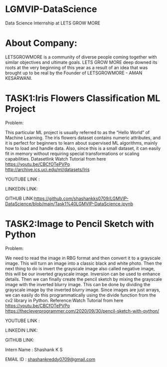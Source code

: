 # LGMVIP-DataScience
Data Science Internship at LETS GROW MORE

# About Company:

LETSGROWMORE is a community of diverse people coming together 
with similar objectives and ultimate goals. LETS GROW MORE deep downed its 
roots at the very beginning of this year as a result of an idea that was brought up 
to be real by the Founder of LETSGROWMORE - AMAN KESARWANI.

# TASK1:Iris Flowers Classification ML Project 

Problem:

This particular ML project is usually referred 
to as the “Hello World” of Machine Learning. The iris flowers 
dataset contains numeric attributes, and it is perfect for beginners to 
learn about supervised ML algorithms, mainly how to load and handle data. Also,
since this is a small dataset, it can easily fit in memory without requiring special transformations or scaling capabilities.
Datasetlink Watch Tutorial from here
https://youtu.be/CBCfOTePVPo  
http://archive.ics.uci.edu/ml/datasets/Iris

YOUTUBE LINK :

LINKEDIN LINK:

GITHUB LINK:https://github.com/shashankks0709/LGMVIP-DataScience/blob/main/Task1%40LGMVIP-DataScience.ipynb

# TASK2:Image to Pencil Sketch with Python

Problem:

We need to read the image in RBG format and then convert it to a grayscale image.
This will turn an image into a classic black and white photo. 
Then the next thing to do is invert the grayscale image also called negative image,
this will be our inverted grayscale image. Inversion can be used to enhance details.
Then we can finally create the pencil sketch by mixing the grayscale image with the inverted blurry image. 
This can be done by dividing the grayscale image by the inverted blurry image. Since images are just arrays,
we can easily do this programmatically using the divide function from the cv2 library in Python. 
Reference:Watch Tutorial from here https://youtu.be/CBCfOTePVPo
https://thecleverprogrammer.com/2020/09/30/pencil-sketch-with-python/

YOUTUBE LINK :

LINKEDIN LINK:

GITHUB LINK:


Intern Name : Shashank K S

EMAIL ID : shashankreddy0709@gmail.com

